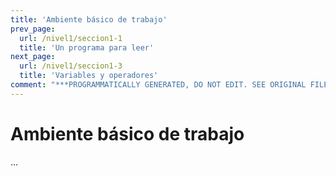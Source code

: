 ```yaml
---
title: 'Ambiente básico de trabajo'
prev_page:
  url: /nivel1/seccion1-1
  title: 'Un programa para leer'
next_page:
  url: /nivel1/seccion1-3
  title: 'Variables y operadores'
comment: "***PROGRAMMATICALLY GENERATED, DO NOT EDIT. SEE ORIGINAL FILES IN /content***"
---
```

# Ambiente básico de trabajo

...